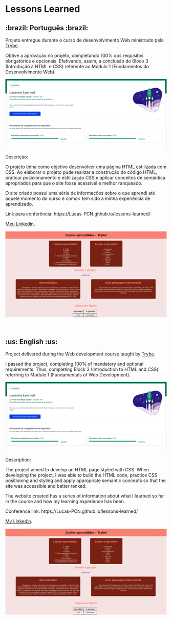 # Lessons Learned

<h2>:brazil: Português :brazil:</h2>

<p>Projeto entregue durante o curso de desenvolvimento Web ministrado pela <a href="https://www.betrybe.com" targe="_blank" rel="nofollow">Trybe</a>.</p>

<p>Obtive a aprovação no projeto, completando 100% dos requisitos obrigatórios e opcionais. Efetivando, assim, a conclusão do Bloco 3 (Introdução à HTML e CSS) referente ao Módulo 1 (Fundamentos do Desenvolvimento Web).</p>

![Minha nota no projeto](./aprovacao.png)

<p>Descrição:</p> 

<p>O projeto tinha como objetivo desenvolver uma página HTML estilizada com CSS. Ao elaborar o projeto pude realizar a construção do código HTML, praticar posicionamento e estilização CSS e aplicar conceitos de semântica apropriados para que o site fosse acessível e melhor ranqueado.</p>

<p>O site criado possui uma série de informações sobre o que aprendi até aquele momento do curso e como< tem sido a minha experiência de aprendizado.</p>

<p>Link para conferência: https://Lucas-PCN.github.io/lessons-learned/</p>

<p><a href="https://www.linkedin.com/in/lucas-pereira-castanheira-nascimento-238355190/" targe="_blank" rel="nofollow">Meu Linkedin</a>.</p>

![Imagem do site](./site.png)

<br>

<h2>:us: English :us:</h2>

<p>Project delivered during the Web development course taught by <a href="https://www.betrybe.com" targe="_blank" rel="nofollow">Trybe</a>.</p>

<p>I passed the project, completing 100% of mandatory and optional requirements. Thus, completing Block 3 (Introduction to HTML and CSS) referring to Module 1 (Fundamentals of Web Development).</p>

![Minha nota no projeto](./aprovacao.png)

<p>Description:</p>

<p>The project aimed to develop an HTML page styled with CSS. When developing the project, I was able to build the HTML code, practice CSS positioning and styling and apply appropriate semantic concepts so that the site was accessible and better ranked.</p>

<p>The website created has a series of information about what I learned so far in the course and how my learning experience has been.</p>

<p>Conference link: https://Lucas-PCN.github.io/lessons-learned/</p>

<p><a href="https://www.linkedin.com/in/lucas-pereira-castanheira-nascimento-238355190/" targe="_blank" rel="nofollow">My Linkedin</a>.</p>

![Imagem do site](./site.png)


